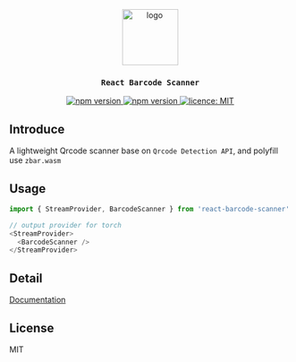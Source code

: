 <div align="center">
  <img src="assets/logo.png" alt="logo" width="100" height="100">
  <h3><code>React Barcode Scanner</code></h3>

  <a href="https://www.npmjs.com/package/react-barcode-detector">
    <img src="https://badge.fury.io/js/react-barcode-detector.svg" alt="npm version">
  </a>
  <a href="https://www.npmjs.com/package/react-barcode-detector">
    <img src="https://img.shields.io/npm/dt/react-barcode-detector.svg" alt="npm version">
  </a>
  <a href="http://opensource.org/licenses/MIT">
    <img src="https://badgen.net/npm/license/react-barcode-scanner" alt="licence: MIT">
  </a>
</div>

## Introduce
A lightweight Qrcode scanner base on `Qrcode Detection API`, and polyfill use `zbar.wasm`

## Usage
```js
import { StreamProvider, BarcodeScanner } from 'react-barcode-scanner'

// output provider for torch
<StreamProvider>
  <BarcodeScanner />
</StreamProvider>
```

## Detail
[Documentation](https://preflower.github.io/react-barcode-scanner)

## License
MIT
